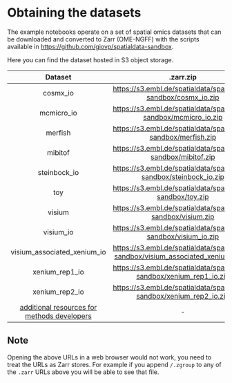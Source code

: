 # Obtaining the datasets

The example notebooks operate on a set of spatial omics datasets that can be downloaded and converted to Zarr (OME-NGFF) with the scripts available in https://github.com/giovp/spatialdata-sandbox.

Here you can find the dataset hosted in S3 object storage.

|                                                                              Dataset                                                                               |                                      .zarr.zip                                       |                                 S3 (see note below!)                                  |
| :----------------------------------------------------------------------------------------------------------------------------------------------------------------: | :----------------------------------------------------------------------------------: | :-----------------------------------------------------------------------------------: |
|                                                                              cosmx_io                                                                              |          <https://s3.embl.de/spatialdata/spatialdata-sandbox/cosmx_io.zip>           |          <https://s3.embl.de/spatialdata/spatialdata-sandbox/cosmx_io.zarr>           |
|                                                                             mcmicro_io                                                                             |         <https://s3.embl.de/spatialdata/spatialdata-sandbox/mcmicro_io.zip>          |         <https://s3.embl.de/spatialdata/spatialdata-sandbox/mcmicro_io.zarr>          |
|                                                                              merfish                                                                               |           <https://s3.embl.de/spatialdata/spatialdata-sandbox/merfish.zip>           |           <https://s3.embl.de/spatialdata/spatialdata-sandbox/merfish.zarr>           |
|                                                                              mibitof                                                                               |           <https://s3.embl.de/spatialdata/spatialdata-sandbox/mibitof.zip>           |           <https://s3.embl.de/spatialdata/spatialdata-sandbox/mibitof.zarr>           |
|                                                                            steinbock_io                                                                            |        <https://s3.embl.de/spatialdata/spatialdata-sandbox/steinbock_io.zip>         |        <https://s3.embl.de/spatialdata/spatialdata-sandbox/steinbock_io.zarr>         |
|                                                                                toy                                                                                 |             <https://s3.embl.de/spatialdata/spatialdata-sandbox/toy.zip>             |             <https://s3.embl.de/spatialdata/spatialdata-sandbox/toy.zarr>             |
|                                                                               visium                                                                               |           <https://s3.embl.de/spatialdata/spatialdata-sandbox/visium.zip>            |           <https://s3.embl.de/spatialdata/spatialdata-sandbox/visium.zarr>            |
|                                                                             visium_io                                                                              |          <https://s3.embl.de/spatialdata/spatialdata-sandbox/visium_io.zip>          |          <https://s3.embl.de/spatialdata/spatialdata-sandbox/visium_io.zarr>          |
|                                                                    visium_associated_xenium_io                                                                     | <https://s3.embl.de/spatialdata/spatialdata-sandbox/visium_associated_xenium_io.zip> | <https://s3.embl.de/spatialdata/spatialdata-sandbox/visium_associated_xenium_io.zarr> |
|                                                                           xenium_rep1_io                                                                           |       <https://s3.embl.de/spatialdata/spatialdata-sandbox/xenium_rep1_io.zip>        |       <https://s3.embl.de/spatialdata/spatialdata-sandbox/xenium_rep1_io.zarr>        |
|                                                                           xenium_rep2_io                                                                           |       <https://s3.embl.de/spatialdata/spatialdata-sandbox/xenium_rep2_io.zip>        |       <https://s3.embl.de/spatialdata/spatialdata-sandbox/xenium_rep2_io.zarr>        |
| [additional resources for methods developers](https://github.com/scverse/spatialdata-notebooks/blob/main/notebooks/developers_resources/storage_format/) |                                          -                                           |                                           -                                           |

## Note

Opening the above URLs in a web browser would not work, you need to treat the URLs as Zarr stores. For example if you append `/.zgroup` to any of the `.zarr` URLs above you will be able to see that file.
